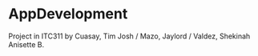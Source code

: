 # AppDevelopment
Project in ITC311 by Cuasay, Tim Josh / Mazo, Jaylord / Valdez, Shekinah Anisette B.
